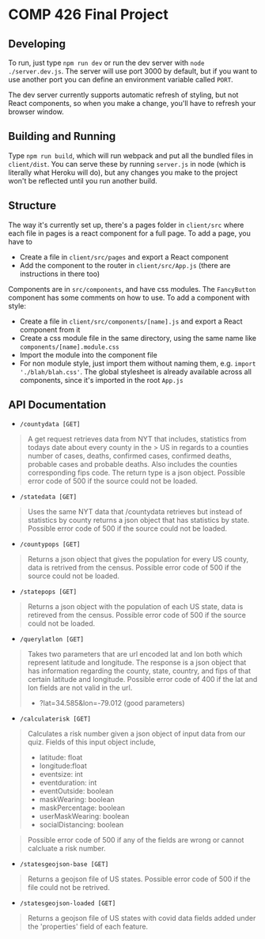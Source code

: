 # COMP 426 Final Project 

## Developing

To run, just type `npm run dev` or run the dev server with `node ./server.dev.js`. The server will use port 3000 by default, but if you want to use another port you can define an environment variable called `PORT`.

The dev server currently supports automatic refresh of styling, but not React components, so when you make a change, you'll have to refresh your browser window.

## Building and Running

Type `npm run build`, which will run webpack and put all the bundled files in `client/dist`. You can serve these by running `server.js` in node (which is literally what Heroku will do), but any changes you make to the project won't be reflected until you run another build.

## Structure

The way it's currently set up, there's a pages folder in `client/src` where each file in pages is a react component for a full page. To add a page, you have to 

 - Create a file in `client/src/pages` and export a React component
 - Add the component to the router in `client/src/App.js` (there are instructions in there too)

 Components are in `src/components`, and have css modules. The `FancyButton` component has some comments on how to use. To add a component with style:

 - Create a file in `client/src/components/[name].js` and export a React component from it
 - Create a css module file in the same directory, using the same name like `components/[name].module.css`
 - Import the module into the component file
 - For non module style, just import them without naming them, e.g. `import './blah/blah.css'`. The global stylesheet is already available across all components, since it's imported in the root `App.js`

 ## API Documentation
    
- `/countydata [GET]`

> A get request retrieves data from NYT that includes, statistics from todays date about every county in the > US in regards to a counties number of cases, deaths, confirmed cases, confirmed deaths, probable cases and 
> probable deaths. Also includes the counties corresponding fips code. The return type is a json object.
> Possible error code of 500 if the source could not be loaded.

- `/statedata [GET]`

> Uses the same NYT data that /countydata retrieves but instead of statistics by county returns a json object
> that has statistics by state.
> Possible error code of 500 if the source could not be loaded.

- `/countypops [GET]`

> Returns a json object that gives the population for every US county, data is retrived from the census.
> Possible error code of 500 if the source could not be loaded.

- `/statepops [GET]`

> Returns a json object with the population of each US state, data is retireved from the census.
> Possible error code of 500 if the source could not be loaded.

- `/querylatlon [GET]`

> Takes two parameters that are url encoded lat and lon both which represent latitude and longitude. 
> The response is a json object that has information regarding the county, state, country, and fips
> of that certain latitude and longitude.
> Possible error code of 400 if the lat and lon fields are not valid in the url. 
> - ?lat=34.585&lon=-79.012 (good parameters)

- `/calculaterisk [GET]`

> Calculates a risk number given a json object of input data from our quiz.
> Fields of this input object include,
> - latitude: float 
> - longitude:float
> - eventsize: int 
> - eventduration: int 
> - eventOutside: boolean 
> - maskWearing: boolean
> - maskPercentage: boolean
> - userMaskWearing: boolean
> - socialDistancing: boolean

> Possible error code of 500 if any of the fields are wrong or cannot calcluate a
> risk number. 

- `/statesgeojson-base [GET]`
> Returns a geojson file of US states.
> Possible error code of 500 if the file could not be retrived.

- `/statesgeojson-loaded [GET]`
> Returns a geojson file of US states with covid data 
>fields added under the 'properties' field of each feature.



 

